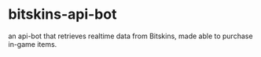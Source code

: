 # bitskins-api-bot
an api-bot that retrieves realtime data from Bitskins, made able to purchase in-game items.